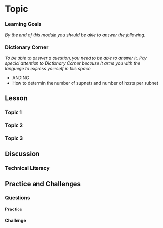 # Topic 

### Learning Goals

*By the end of this module you should be able to answer the following:*

### Dictionary Corner

*To be able to answer a question, you need to be able to answer it. Pay special attention to Dictionary Corner because it arms you with the language to express yourself in this space.*

* ANDING
* How to determin the number of supnets and number of hosts per subnet

## Lesson

### Topic 1 
### Topic 2
### Topic 3

## Discussion

### Technical Literacy 

## Practice and Challenges

### Questions

#### Practice

#### Challenge